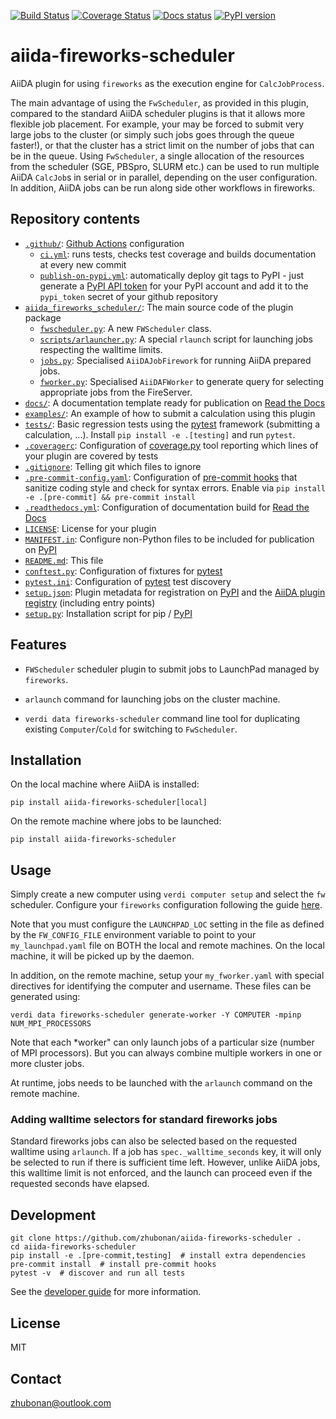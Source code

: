 [![Build Status](https://github.com/zhubonan/aiida-fireworks-scheduler/workflows/ci/badge.svg?branch=master)](https://github.com/zhubonan/aiida-fireworks-scheduler/actions)
[![Coverage Status](https://coveralls.io/repos/github/zhubonan/aiida-fireworks-scheduler/badge.svg?branch=master)](https://coveralls.io/github/zhubonan/aiida-fireworks-scheduler?branch=master)
[![Docs status](https://readthedocs.org/projects/aiida-fireworks-scheduler/badge)](http://aiida-fireworks-scheduler.readthedocs.io/)
[![PyPI version](https://badge.fury.io/py/aiida-fireworks-scheduler.svg)](https://badge.fury.io/py/aiida-fireworks-scheduler)

# aiida-fireworks-scheduler

AiiDA plugin for using `fireworks` as the execution engine for `CalcJobProcess`.

The main advantage of using the `FwScheduler`, as provided in this plugin, compared to the standard AiiDA scheduler plugins is that it allows more flexible job placement.
For example, your may be forced to submit very large jobs to the cluster (or simply such jobs goes through the queue faster!),
or that the cluster has a strict limit on the number of jobs that can be in the queue.
Using `FwScheduler`, a single allocation of the resources from the scheduler (SGE, PBSpro, SLURM etc.) can be used to run multiple AiiDA `CalcJob`s in serial or in parallel, depending on the user configuration.
In addition, AiiDA jobs can be run along side other workflows in fireworks.


## Repository contents

* [`.github/`](.github/): [Github Actions](https://github.com/features/actions) configuration
  * [`ci.yml`](.github/workflows/ci.yml): runs tests, checks test coverage and builds documentation at every new commit
  * [`publish-on-pypi.yml`](.github/workflows/publish-on-pypi.yml): automatically deploy git tags to PyPI - just generate a [PyPI API token](https://pypi.org/help/#apitoken) for your PyPI account and add it to the `pypi_token` secret of your github repository
* [`aiida_fireworks_scheduler/`](aiida_fireworks_scheduler/): The main source code of the plugin package
  * [`fwscheduler.py`](aiida_fireworks_scheduler/fwscheduler.py): A new `FWScheduler` class.
  * [`scripts/arlauncher.py`](aiida_fireworks_scheduler/scripts/arlaunch_run.py): A special `rlaunch` script for launching jobs respecting the walltime limits.
  * [`jobs.py`](aiida_fireworks_scheduler/jobs.py): Specialised `AiiDAJobFirework` for running AiiDA prepared jobs.
  * [`fworker.py`](aiida_fireworks_scheduler/fworker.py): Specialised `AiiDAFWorker` to generate query for selecting appropriate jobs from the FireServer.
* [`docs/`](docs/): A documentation template ready for publication on [Read the Docs](http://aiida-diff.readthedocs.io/en/latest/)
* [`examples/`](examples/): An example of how to submit a calculation using this plugin
* [`tests/`](tests/): Basic regression tests using the [pytest](https://docs.pytest.org/en/latest/) framework (submitting a calculation, ...). Install `pip install -e .[testing]` and run `pytest`.
* [`.coveragerc`](.coveragerc): Configuration of [coverage.py](https://coverage.readthedocs.io/en/latest) tool reporting which lines of your plugin are covered by tests
* [`.gitignore`](.gitignore): Telling git which files to ignore
* [`.pre-commit-config.yaml`](.pre-commit-config.yaml): Configuration of [pre-commit hooks](https://pre-commit.com/) that sanitize coding style and check for syntax errors. Enable via `pip install -e .[pre-commit] && pre-commit install`
* [`.readthedocs.yml`](.readthedocs.yml): Configuration of documentation build for [Read the Docs](https://readthedocs.org/)
* [`LICENSE`](LICENSE): License for your plugin
* [`MANIFEST.in`](MANIFEST.in): Configure non-Python files to be included for publication on [PyPI](https://pypi.org/)
* [`README.md`](README.md): This file
* [`conftest.py`](conftest.py): Configuration of fixtures for [pytest](https://docs.pytest.org/en/latest/)
* [`pytest.ini`](pytest.ini): Configuration of [pytest](https://docs.pytest.org/en/latest/) test discovery
* [`setup.json`](setup.json): Plugin metadata for registration on [PyPI](https://pypi.org/) and the [AiiDA plugin registry](https://aiidateam.github.io/aiida-registry/) (including entry points)
* [`setup.py`](setup.py): Installation script for pip / [PyPI](https://pypi.org/)

## Features

* `FWScheduler` scheduler plugin to submit jobs to LaunchPad managed by `fireworks`.

* `arlaunch` command for launching jobs on the cluster machine.

* `verdi data fireworks-scheduler` command line tool for duplicating existing `Computer`/`Cold` for switching to `FwScheduler`.

## Installation

On the local machine where AiiDA is installed:

```shell
pip install aiida-fireworks-scheduler[local]
```

On the remote machine where jobs to be launched:

```shell
pip install aiida-fireworks-scheduler
```

## Usage

Simply create a new computer using `verdi computer setup` and select the `fw` scheduler.
Configure your `fireworks` configuration following the guide [here](https://materialsproject.github.io/fireworks/config_tutorial.html).

Note that you must configure the `LAUNCHPAD_LOC` setting in the file as defined by the `FW_CONFIG_FILE` environment variable to point to your `my_launchpad.yaml` file on BOTH the local and remote machines. On the local machine, it will be picked up by the daemon.

In addition, on the remote machine, setup your `my_fworker.yaml` with special directives for identifying the computer and username. These files can be generated using:

```shell
verdi data fireworks-scheduler generate-worker -Y COMPUTER -mpinp NUM_MPI_PROCESSORS
```

Note that each *worker" can only launch jobs of a particular size (number of MPI processors). But you can always combine multiple workers in one or more cluster jobs.

At runtime, jobs needs to be launched with the `arlaunch` command on the remote machine.

### Adding walltime selectors for standard fireworks jobs

Standard fireworks jobs can also be selected based on the requested walltime using `arlaunch`.
If a job has `spec._walltime_seconds` key, it will only be selected to run if there is
sufficient time left.
However, unlike AiiDA jobs, this walltime limit is not enforced, and the launch can proceed
even if the requested seconds have elapsed.

## Development

```shell
git clone https://github.com/zhubonan/aiida-fireworks-scheduler .
cd aiida-fireworks-scheduler
pip install -e .[pre-commit,testing]  # install extra dependencies
pre-commit install  # install pre-commit hooks
pytest -v  # discover and run all tests
```

See the [developer guide](http://aiida-fireworks-scheduler.readthedocs.io/en/latest/developer_guide/index.html) for more information.

## License

MIT

## Contact

zhubonan@outlook.com
